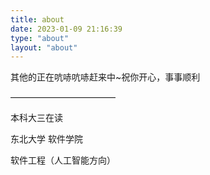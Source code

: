 ```yaml
---
title: about
date: 2023-01-09 21:16:39
type: "about"
layout: "about"
---
```








其他的正在吭哧吭哧赶来中~祝你开心，事事顺利



————————————

本科大三在读

东北大学 软件学院

软件工程（人工智能方向）

